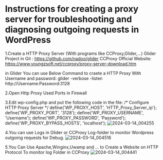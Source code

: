 # Instructions for creating a proxy server for troubleshooting and diagnosing outgoing requests in WordPress

1.Create a HTTP Proxy Server (With programs like CCProxy,Glider,...)
Glider Project in Git : https://github.com/nadoo/glider
CCProxy Official Website: https://www.youngzsoft.net/ccproxy/proxy-server-download.htm
 
in Glider You can use Below Command to craete a HTTP Proxy With Username and password:
glider -verbose -listen http://Username:Password:3128

2.Open Http Proxy Used Ports in Firewall
 
3.Edit wp-config.php and put the following code in the file:
/* Configure HTTP Proxy Server */
define('WP_PROXY_HOST', 'HTTP_Proxy_Server_ip');
define('WP_PROXY_PORT', '3128'); 
define('WP_PROXY_USERNAME', 'Username'); 
define('WP_PROXY_PASSWORD', 'Password');
define('WP_PROXY_BYPASS_HOSTS', 'localhost');
![2024-03-14_004255](https://github.com/nasariasl/WP-http-proxy_server/assets/17225652/2aaf8b7f-0bbe-4a59-9720-33977f279b72)

4.You can use Logs in Glider or CCProxy Log-folder to monitor Wordpress outgoing requests for Debug.
![2024-03-14_004516](https://github.com/nasariasl/WP-http-proxy_server/assets/17225652/0e0ab832-fcae-4772-8c26-eb6c7489ec50)

5.You Can Use Apache,Winginx,Uwamp and ... to Create a Website on HTTP Protocol To monitor log Folder in CCProxy
![2024-03-14_004441](https://github.com/nasariasl/WP-http-proxy_server/assets/17225652/eed2b68d-b7e7-40d6-b5ad-6994051ac442)

